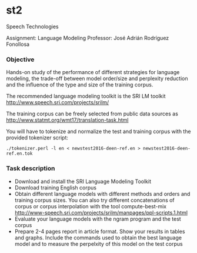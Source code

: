 # st2
Speech Technologies

Assignment: Language Modeling 
Professor: José Adrián Rodríguez Fonollosa

### Objective
Hands-on study of the performance of different strategies for language modeling, the trade-off between model order/size and perplexity reduction and the influence of the type and size of the training corpus.

The recommended language modeling toolkit is the SRI LM toolkit
http://www.speech.sri.com/projects/srilm/

The training corpus can be freely selected from public data sources as http://www.statmt.org/wmt17/translation-task.html

You will have to tokenize and normalize the test and training corpus with the provided tokenizer script:
```
./tokenizer.perl -l en < newstest2016-deen-ref.en > newstest2016-deen-ref.en.tok
```
### Task description

- Download and install the SRI Language Modeling Toolkit
- Download training English corpus
- Obtain different language models with different methods and orders and training corpus sizes. You can also try different concatenations of corpus or corpus interpolation with the tool compute-best-mix http://www-speech.sri.com/projects/srilm/manpages/ppl-scripts.1.html
- Evaluate your language models with the ngram program and the test corpus
- Prepare 2-4 pages report in article format. Show your results in tables and graphs. Include the commands used to obtain the best language model and to measure the perpelxity of this model on the test corpus
